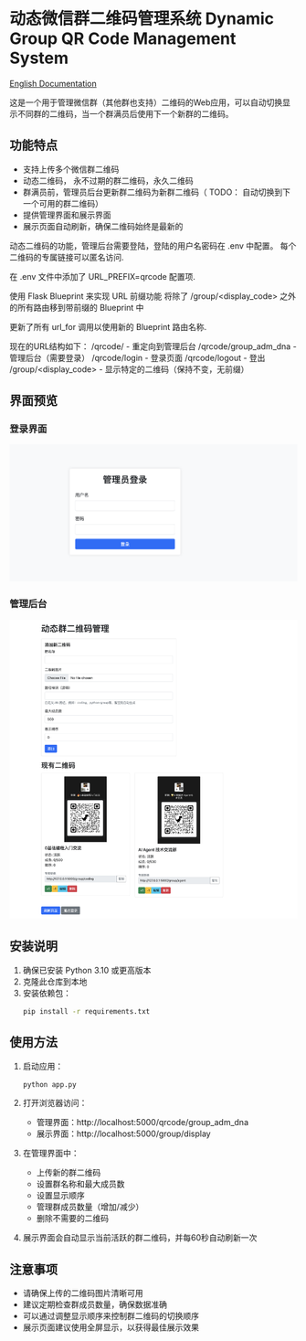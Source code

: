 # 动态微信群二维码管理系统  Dynamic Group QR Code Management System

[English Documentation](README_EN.md)

这是一个用于管理微信群（其他群也支持）二维码的Web应用，可以自动切换显示不同群的二维码，当一个群满员后使用下一个新群的二维码。

## 功能特点

- 支持上传多个微信群二维码
- 动态二维码， 永不过期的群二维码，永久二维码
- 群满员前，管理员后台更新群二维码为新群二维码（ TODO： 自动切换到下一个可用的群二维码）
- 提供管理界面和展示界面
- 展示页面自动刷新，确保二维码始终是最新的

动态二维码的功能，管理后台需要登陆，登陆的用户名密码在 .env 中配置。 每个二维码的专属链接可以匿名访问. 

在 .env 文件中添加了 URL_PREFIX=qrcode 配置项.

使用 Flask Blueprint 来实现 URL 前缀功能
将除了 /group/<display_code> 之外的所有路由移到带前缀的 Blueprint 中

更新了所有 url_for 调用以使用新的 Blueprint 路由名称.

现在的URL结构如下：
/qrcode/ - 重定向到管理后台
/qrcode/group_adm_dna - 管理后台（需要登录）
/qrcode/login - 登录页面
/qrcode/logout - 登出
/group/<display_code> - 显示特定的二维码（保持不变，无前缀）

## 界面预览

### 登录界面
![登录界面](/images/login.png)

### 管理后台
![管理后台](/images/qrcode_admin.png)

## 安装说明

1. 确保已安装 Python 3.10 或更高版本
2. 克隆此仓库到本地
3. 安装依赖包：
   ```bash
   pip install -r requirements.txt
   ```

## 使用方法

1. 启动应用：
   ```bash
   python app.py
   ```

2. 打开浏览器访问：
   - 管理界面：http://localhost:5000/qrcode/group_adm_dna
   - 展示界面：http://localhost:5000/group/display

3. 在管理界面中：
   - 上传新的群二维码
   - 设置群名称和最大成员数
   - 设置显示顺序
   - 管理群成员数量（增加/减少）
   - 删除不需要的二维码

4. 展示界面会自动显示当前活跃的群二维码，并每60秒自动刷新一次

## 注意事项

- 请确保上传的二维码图片清晰可用
- 建议定期检查群成员数量，确保数据准确
- 可以通过调整显示顺序来控制群二维码的切换顺序
- 展示页面建议使用全屏显示，以获得最佳展示效果 